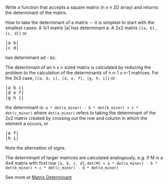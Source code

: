 Write a function that accepts a square matrix (n x n 2D array) and returns the determinant of the matrix.

How to take the determinant of a matrix -- it is simplest to start with the smallest cases: A 1x1 matrix |a| has determinant a. A 2x2 matrix `[[a, b], [c, d]]` or

<pre>
|a b|
|c d|
</pre>

has determinant ad - bc.

The determinant of an n x n sized matrix is calculated by reducing the problem to the calculation of the determinants of n n-1 x n-1 matrices. For the 3x3 case, `[[a, b, c], [d, e, f], [g, h, i]]` or

<pre>
|a b c|
|d e f|
|g h i|
</pre>

the determinant is: `a * det(a_minor) - b * det(b_minor) + c * det(c_minor)` where `det(a_minor)` refers to taking the determinant of the 2x2 matrix created by crossing out the row and column in which the element a occurs, or

<pre>
|e f|
|h i|
</pre>

Note the alternation of signs.

The determinant of larger matrices are calculated analogously, e.g. if M is a 4x4 matrix with first row `[a, b, c, d]`, `det(M) = a * det(a_minor) - b * det(b_minor) + c * det(c_minor) - d * det(d_minor)`

See more at [Matrix Determinant](http://www.codewars.com/dojo/katas/52a382ee44408cea2500074c/play/javascript)